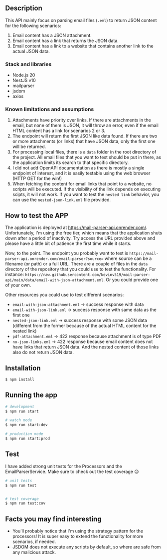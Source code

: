 ## Description

This API mainly focus on parsing email files (`.eml`) to return JSON content for the following scenarios:

1. Email content has a JSON attachment.
2. Email content has a link that returns the JSON data.
3. Email content has a link to a website that contains another link to the actual JSON data.

### Stack and libraries

- Node.js 20
- NestJS v10
- mailparser
- jsdom
- axios

### Known limitations and assumptions

1. Attachments have priority over links. If there are attachments in the email, but none of them is JSON, it will throw an error, even if the email HTML content has a link for scenarios 2 or 3.
2. The endpoint will return the first JSON like data found. If there are two or more attachments (or links) that have JSON data, only the first one will be returned.
3. For processing local files, there is a `data` folder in the root directory of the project. All email files that you want to test should be put in there, as the application limits its search to that specific directory.
4. I did not add OpenAPI documentation as there is mostly a single endpoint of interest, and it is easily testable using the web browser (HTTP GET for the win!)
5. When fetching the content for email links that point to a website, no scripts will be executed. If the visibility of the link depends on executing scipts, it will not work. If you want to test the `nested link` behavior, you can use the `nested-json-link.eml` file provided.

## How to test the APP

The application is deployed at https://mail-parser-api.onrender.com/. Unfortunately, I'm using the free tier, which means that the application shuts down after a period of inactivity. Try access the URL provided above and please have a little bit of patience the first time while it starts.

Now, to the point. The endpoint you probably want to test is `https://mail-parser-api.onrender.com/email-parser?source=` where source can be a filename (or path) or a full URL. There are a couple of files in the `data` directory of the repository that you could use to test the functionality. For instance: `https://raw.githubusercontent.com/kevinv519/mail-parser-api/main/data/email-with-json-attachment.eml`. Or you could provide one of your own.

Other resources you could use to test different scenarios:

- `email-with-json-attachment.eml` -> success response with data
- `email-with-json-link.eml` -> success response with same data as the first one
- `nested-json-link.eml` -> success response with some JSON data (different from the former because of the actual HTML content for the nested link)
- `pdf-attachment.eml` -> 422 response because attachment is of type PDF
- `no-json-links.eml` -> 422 response because email content does not have links that return JSON data. And the nested content of those links also do not return JSON data.

## Installation

```bash
$ npm install
```

## Running the app

```bash
# development
$ npm run start

# watch mode
$ npm run start:dev

# production mode
$ npm run start:prod
```

## Test

I have added strong unit tests for the Processors and the EmailParserService. Make sure to check out the test coverage 😉

```bash
# unit tests
$ npm run test


# test coverage
$ npm run test:cov
```

## Facts you may find interesting

- You'll probably notice that I'm using the strategy pattern for the processors! It is super easy to extend the functionality for more scenarios, if needed.
- JSDOM does not execute any scripts by default, so where are safe from any malicious attack.
